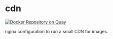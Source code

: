 # cdn

[![Docker Repository on Quay](https://quay.io/repository/xtradio/cdn/status "Docker Repository on Quay")](https://quay.io/repository/xtradio/cdn)

nginx configuration to run a small CDN for images.
